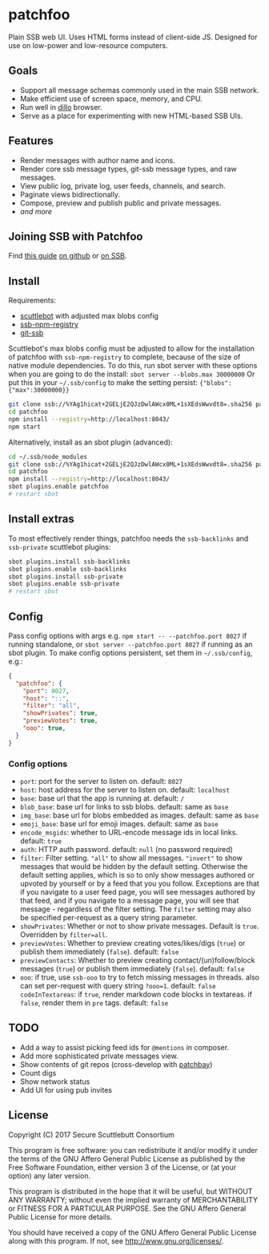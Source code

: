 # patchfoo

Plain SSB web UI. Uses HTML forms instead of client-side JS. Designed for use on low-power and low-resource computers.

## Goals

- Support all message schemas commonly used in the main SSB network.
- Make efficient use of screen space, memory, and CPU.
- Run well in [dillo](http://dillo.org/) browser.
- Serve as a place for experimenting with new HTML-based SSB UIs.

## Features

- Render messages with author name and icons.
- Render core ssb message types, git-ssb message types, and raw messages.
- View public log, private log, user feeds, channels, and search.
- Paginate views bidirectionally.
- Compose, preview and publish public and private messages.
- *and more*

## Joining SSB with Patchfoo

Find [this guide](%VaSj08AbdhIa4itK4z8Z91G80o2h5OhRLCEEO6MhAcU=.sha256) [on github](https://github.com/noffle/sailing-patchfoo) or [on
SSB](http://git.scuttlebot.io/%25VaSj08AbdhIa4itK4z8Z91G80o2h5OhRLCEEO6MhAcU%3D.sha256).

## Install

Requirements:

- [scuttlebot][] with adjusted max blobs config
- [ssb-npm-registry][]
- [git-ssb][]

Scuttlebot's max blobs config must be adjusted to allow for the installation
of patchfoo with `ssb-npm-registry` to complete, because of the size of native
module dependencies. To do this, run sbot server with these options when you
are going to do the install:
`sbot server --blobs.max 30000000`
Or put this in your `~/.ssb/config` to make the setting persist:
`{"blobs":{"max":30000000}}`

```sh
git clone ssb://%YAg1hicat+2GELjE2QJzDwlAWcx0ML+1sXEdsWwvdt8=.sha256 patchfoo
cd patchfoo
npm install --registry=http://localhost:8043/
npm start
```

Alternatively, install as an sbot plugin (advanced):

```sh
cd ~/.ssb/node_modules
git clone ssb://%YAg1hicat+2GELjE2QJzDwlAWcx0ML+1sXEdsWwvdt8=.sha256 patchfoo
cd patchfoo
npm install --registry=http://localhost:8043/
sbot plugins.enable patchfoo
# restart sbot
```

## Install extras

To most effectively render things, patchfoo needs the `ssb-backlinks`
and `ssb-private` scuttlebot plugins:

```sh
sbot plugins.install ssb-backlinks
sbot plugins.enable ssb-backlinks
sbot plugins.install ssb-private
sbot plugins.enable ssb-private
# restart sbot
```

## Config

Pass config options with args
e.g. `npm start -- --patchfoo.port 8027` if running standalone,
or `sbot server --patchfoo.port 8027` if running as an sbot plugin.
To make config options persistent, set them in `~/.ssb/config`, e.g.:
```json
{
  "patchfoo": {
    "port": 8027,
    "host": "::",
    "filter": "all",
    "showPrivates": true,
    "previewVotes": true,
    "ooo": true,
  }
}
```

### Config options

- `port`: port for the server to listen on. default: `8027`
- `host`: host address for the server to listen on. default: `localhost`
- `base`: base url that the app is running at. default: `/`
- `blob_base`: base url for links to ssb blobs. default: same as `base`
- `img_base`: base url for blobs embedded as images. default: same as `base`
- `emoji_base`: base url for emoji images. default: same as `base`
- `encode_msgids`: whether to URL-encode message ids in local links. default: `true`
- `auth`: HTTP auth password. default: `null` (no password required)
- `filter`: Filter setting. `"all"` to show all messages. `"invert"` to show messages that would be hidden by the default setting. Otherwise the default setting applies, which is so to only show messages authored or upvoted by yourself or by a feed that you you follow. Exceptions are that if you navigate to a user feed page, you will see messages authored by that feed, and if you navigate to a message page, you will see that message - regardless of the filter setting. The `filter` setting may also be specified per-request as a query string parameter.
- `showPrivates`: Whether or not to show private messages. Default is `true`. Overridden by `filter=all`.
- `previewVotes`: Whether to preview creating votes/likes/digs (`true`) or publish them immediately (`false`). default: `false`
- `previewContacts`: Whether to preview creating contact/(un)follow/block messages (`true`) or publish them immediately (`false`). default: `false`
- `ooo`: if true, use `ssb-ooo` to try to fetch missing messages in threads. also can set per-request with query string `?ooo=1`. default: `false`
`codeInTextareas`: if `true`, render markdown code blocks in textareas. if `false`, render them in `pre` tags. default: `false`

## TODO

- Add a way to assist picking feed ids for `@mentions` in composer.
- Add more sophisticated private messages view.
- Show contents of git repos (cross-develop with [patchbay])
- Count digs
- Show network status
- Add UI for using pub invites

[scuttlebot]: %M0TrM+oJT2i/phUJO/fZ2wkK2AN2FB1xK0tqR7SNj58=.sha256
[patchbay]: %s9mSFATE4RGyJx9wgH22lBrvD4CgUQW4yeguSWWjtqc=.sha256
[ssb-npm-registry]: %59m0nJQ/YOnxkPi7QfBphcOtuwCgamUgoVHtBhCEq7k=.sha256
[git-ssb]: %n92DiQh7ietE+R+X/I403LQoyf2DtR3WQfCkDKlheQU=.sha256

## License

Copyright (C) 2017 Secure Scuttlebutt Consortium

This program is free software: you can redistribute it and/or modify
it under the terms of the GNU Affero General Public License as
published by the Free Software Foundation, either version 3 of the
License, or (at your option) any later version.

This program is distributed in the hope that it will be useful,
but WITHOUT ANY WARRANTY; without even the implied warranty of
MERCHANTABILITY or FITNESS FOR A PARTICULAR PURPOSE.  See the
GNU Affero General Public License for more details.

You should have received a copy of the GNU Affero General Public License
along with this program.  If not, see <http://www.gnu.org/licenses/>.
